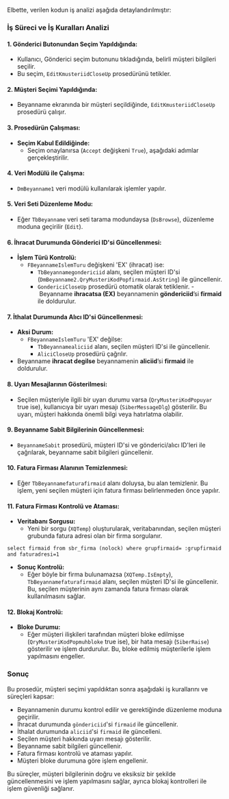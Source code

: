 Elbette, verilen kodun iş analizi aşağıda detaylandırılmıştır:

### İş Süreci ve İş Kuralları Analizi

#### 1. **Gönderici Butonundan Seçim Yapıldığında:**
   - Kullanıcı, Gönderici seçim butonunu tıkladığında, belirli müşteri bilgileri seçilir.
   - Bu seçim, `EditKmusteriidCloseUp` prosedürünü tetikler.

#### 2. **Müşteri Seçimi Yapıldığında:**
   - Beyanname ekranında bir müşteri seçildiğinde, `EditKmusteriidCloseUp` prosedürü çalışır.

#### 3. **Prosedürün Çalışması:**
   - **Seçim Kabul Edildiğinde:**
     - Seçim onaylanırsa (`Accept` değişkeni `True`), aşağıdaki adımlar gerçekleştirilir.

#### 4. **Veri Modülü ile Çalışma:**
   - `DmBeyanname1` veri modülü kullanılarak işlemler yapılır.
   
#### 5. **Veri Seti Düzenleme Modu:**
   - Eğer `TbBeyanname` veri seti tarama modundaysa (`DsBrowse`), düzenleme moduna geçirilir (`Edit`).

#### 6. **İhracat Durumunda Gönderici ID'si Güncellenmesi:**
   - **İşlem Türü Kontrolü:**
     - `FBeyannameIslemTuru` değişkeni 'EX' (ihracat) ise:
       - `TbBeyannamegondericiid` alanı, seçilen müşteri ID'si (`DmBeyanname2.QryMusteriKodPopfirmaid.AsString`) ile güncellenir.
       - `GondericiCloseUp` prosedürü otomatik olarak tetiklenir.
    -  Beyanname **ihracatsa (EX)**  beyannamenin **göndericiid**’si **firmaid** ile doldurulur. 

#### 7. **İthalat Durumunda Alıcı ID'si Güncellenmesi:**
   - **Aksi Durum:**
     - `FBeyannameIslemTuru` 'EX' değilse:
       - `TbBeyannamealiciid` alanı, seçilen müşteri ID'si ile güncellenir.
       - `AliciCloseUp` prosedürü çağrılır.
   - Beyanname **ihracat degilse** beyannamenin **aliciid**’si **firmaid** ile doldurulur.

#### 8. **Uyarı Mesajlarının Gösterilmesi:**
   - Seçilen müşteriyle ilgili bir uyarı durumu varsa (`QryMusteriKodPopuyar` true ise), kullanıcıya bir uyarı mesajı (`SiberMessageDlg`) gösterilir. Bu uyarı, müşteri hakkında önemli bilgi veya hatırlatma olabilir.

#### 9. **Beyanname Sabit Bilgilerinin Güncellenmesi:**
   - `BeyannameSabit` prosedürü, müşteri ID'si ve gönderici/alıcı ID'leri ile çağrılarak, beyanname sabit bilgileri güncellenir.

#### 10. **Fatura Firması Alanının Temizlenmesi:**
   - Eğer `TbBeyannamefaturafirmaid` alanı doluysa, bu alan temizlenir. Bu işlem, yeni seçilen müşteri için fatura firması belirlenmeden önce yapılır.

#### 11. **Fatura Firması Kontrolü ve Ataması:**
   - **Veritabanı Sorgusu:**
     - Yeni bir sorgu (`XQTemp`) oluşturularak, veritabanından, seçilen müşteri grubunda fatura adresi olan bir firma sorgulanır.
```
select firmaid from sbr_firma (nolock) where grupfirmaid= :grupfirmaid and faturadresi=1
```

   - **Sonuç Kontrolü:**
     - Eğer böyle bir firma bulunamazsa (`XQTemp.IsEmpty`), `TbBeyannamefaturafirmaid` alanı, seçilen müşteri ID'si ile güncellenir. Bu, seçilen müşterinin aynı zamanda fatura firması olarak kullanılmasını sağlar.

#### 12. **Blokaj Kontrolü:**
   - **Bloke Durumu:**
     - Eğer müşteri ilişkileri tarafından müşteri bloke edilmişse (`QryMusteriKodPopmuhbloke` true ise), bir hata mesajı (`SiberRaise`) gösterilir ve işlem durdurulur. Bu, bloke edilmiş müşterilerle işlem yapılmasını engeller.

### Sonuç

Bu prosedür, müşteri seçimi yapıldıktan sonra aşağıdaki iş kurallarını ve süreçleri kapsar:

- Beyannamenin durumu kontrol edilir ve gerektiğinde düzenleme moduna geçirilir.
- İhracat durumunda `göndericiid`'si `firmaid` ile güncellenir. 
- İthalat durumunda `aliciid`'si  `firmaid` ile güncelleni.
- Seçilen müşteri hakkında uyarı mesajı gösterilir.
- Beyanname sabit bilgileri güncellenir.
- Fatura firması kontrolü ve ataması yapılır.
- Müşteri bloke durumuna göre işlem engellenir.

Bu süreçler, müşteri bilgilerinin doğru ve eksiksiz bir şekilde güncellenmesini ve işlem yapılmasını sağlar, ayrıca blokaj kontrolleri ile işlem güvenliği sağlanır.